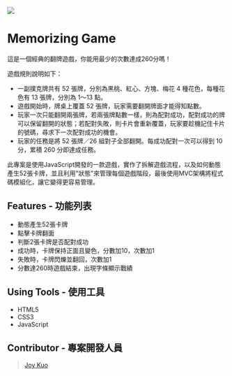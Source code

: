 ![](https://i.imgur.com/3liogy1.png)
# Memorizing Game
這是一個經典的翻牌遊戲，你能用最少的次數達成260分嗎！

遊戲規則說明如下：

* 一副撲克牌共有 52 張牌，分別為黑桃、紅心、方塊、梅花 4 種花色，每種花色有 13 張牌，分別為 1～13 點。
* 遊戲開始時，牌桌上覆蓋 52 張牌，玩家需要翻開牌面才能得知點數。
* 玩家一次只能翻開兩張牌，若兩張牌點數一樣，則為配對成功，配對成功的牌可以保留翻開的狀態；若配對失敗，則卡片會重新覆蓋，玩家要趁機記住卡片的號碼，尋求下一次配對成功的機會。
* 玩家的任務是將 52 張牌／26 組對子全部翻開。每成功配對一次可以得到 10 分，累積 260 分即達成任務。

此專案是使用JavaScript開發的一款遊戲，實作了拆解遊戲流程，以及如何動態產生52張卡牌，並且利用"狀態"來管理每個遊戲階段，最後使用MVC架構將程式碼模組化，讓它變得更容易管理。

## Features - 功能列表
* 動態產生52張卡牌
* 點擊卡牌翻面
* 判斷2張卡牌是否配對成功
* 成功時，卡牌保持正面且變色，分數加10，次數加1
* 失敗時，卡牌閃爍並翻回，次數加1
* 分數達260時遊戲結束，出現字條顯示戰績

## Using Tools - 使用工具
* HTML5
* CSS3
* JavaScript

## Contributor - 專案開發人員
> [Joy Kuo](https://github.com/KuoJoy)
